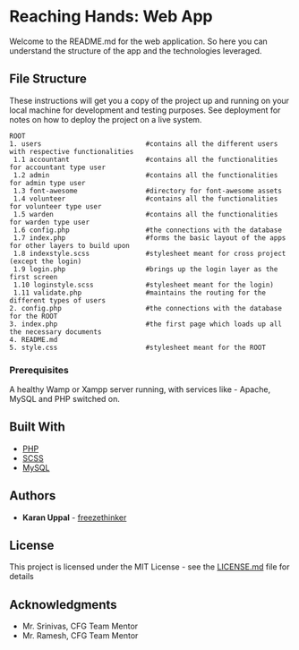 # Reaching Hands: Web App

Welcome to the README.md for the web application. So here you can understand the structure of the app and the technologies leveraged.

## File Structure

These instructions will get you a copy of the project up and running on your local machine for development and testing purposes. See deployment for notes on how to deploy the project on a live system.

```
ROOT
1. users                          #contains all the different users with respective functionalities
 1.1 accountant                   #contains all the functionalities for accountant type user
 1.2 admin                        #contains all the functionalities for admin type user
 1.3 font-awesome                 #directory for font-awesome assets
 1.4 volunteer                    #contains all the functionalities for volunteer type user
 1.5 warden                       #contains all the functionalities for warden type user
 1.6 config.php                   #the connections with the database
 1.7 index.php                    #forms the basic layout of the apps for other layers to build upon
 1.8 indexstyle.scss              #stylesheet meant for cross project (except the login)
 1.9 login.php                    #brings up the login layer as the first screen
 1.10 loginstyle.scss             #stylesheet meant for the login)
 1.11 validate.php                #maintains the routing for the different types of users
2. config.php                     #the connections with the database for the ROOT
3. index.php                      #the first page which loads up all the necessary documents
4. README.md
5. style.css                      #stylesheet meant for the ROOT
```

### Prerequisites

A healthy Wamp or Xampp server running, with services like - Apache, MySQL and PHP switched on.

## Built With

* [PHP](http://php.net/manual/en/intro-whatis.php)
* [SCSS](http://sass-lang.com/documentation/file.SCSS_FOR_SASS_USERS.html)
* [MySQL](https://www.mysql.com/)

## Authors

* **Karan Uppal** - [freezethinker](https://github.com/freezethinker)

## License

This project is licensed under the MIT License - see the [LICENSE.md](LICENSE.md) file for details

## Acknowledgments

* Mr. Srinivas, CFG Team Mentor
* Mr. Ramesh, CFG Team Mentor
